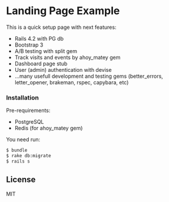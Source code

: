 # Landing Page Example

This is a quick setup page with next features:

* Rails 4.2 with PG db
* Bootstrap 3
* A/B testing with split gem
* Track visits and events by ahoy_matey gem
* Dashboard page stub
* User (admin) authentication with devise
* ...many usefull development and testing gems (better_errors, letter_opener, brakeman, rspec, capybara, etc)

### Installation

Pre-requirements:

* PostgreSQL
* Redis (for ahoy_matey gem)

You need run:

```sh
$ bundle
$ rake db:migrate
$ rails s
```

License
----

MIT
